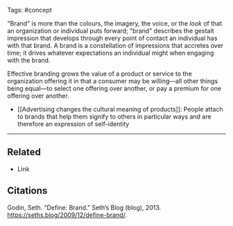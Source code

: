Tags: #concept 

"Brand" is more than the colours, the imagery, the voice, or the *look* of that an organization or individual puts forward; "brand" describes the gestalt impression that develops through every point of contact an individual has with that brand. A brand is a constellation of impressions that accretes over time; it drives whatever expectations an individual might when engaging with the brand. 

Effective branding grows the value of a product or service to the organization offering it in that a consumer may be willing—all other things being equal—to select one offering over another, or pay a premium for one offering over another. 

- [[Advertising changes the cultural meaning of products]]: People attach to brands that help them signify to others in particular ways and are therefore an expression of self-identity

---
## Related
- Link

## Citations
Godin, Seth. “Define: Brand.” Seth’s Blog (blog), 2013. https://seths.blog/2009/12/define-brand/.
